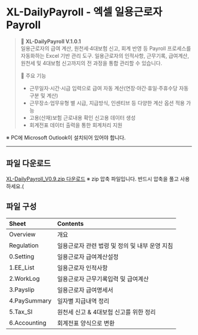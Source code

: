 # XL-DailyPayroll - 엑셀 일용근로자 Payroll

> 🎯 **XL-DailyPayroll V.1.0.1**  
> 일용근로자의 급여 계산, 원천세·4대보험 신고, 회계 반영 등 Payroll 프로세스를 자동화하는 Excel 기반 관리 도구.
> 일용근로자의 인적사항, 근무기록, 급여계산, 원천세 및 4대보험 신고까지의 전 과정을 통합 관리할 수 있습니다.
>  
> 🔧 주요 기능
> - 근무일자·시간·시급 입력으로 급여 자동 계산(연장·야간·휴일·주휴수당 자동 구분 및 계산)
> - 근무장소·업무유형 별 시급, 지급방식, 인센티브 등 다양한 계산 옵션 적용 가능
> - 고용(산재)보험 근로내용 확인 신고용 데이터 생성
> - 회계전표 데이터 출력을 통한 회계처리 지원

※ PC에 Microsoft Outlook이 설치되어 있어야 합니다.

***
## 파일 다운로드
[XL-DailyPayroll_V0.9.zip 다운로드](https://github.com/vveekzero/AutoHR/raw/refs/heads/main/XL-DailyPayroll/Files/XL-DailyPayroll_V0.9.zip)
※ zip 압축 파일입니다. 반드시 압축을 풀고 사용하세요.(

## 파일 구성
| Sheet | Contents |
|:------|:----------|
| Overview | 개요 |
| Regulation | 일용근로자 관련 법령 및 정의 및 내부 운영 지침 |
| 0.Setting | 일용근로자 급여계산설정 |
| 1.EE_List | 일용근로자 인적사항 |
| 2.WorkLog | 일용근로자 근무기록입력 및 급여계산 |
| 3.Payslip | 일용근로자 급여명세서 |
| 4.PaySummary | 일자별 지급내역 정리 |
| 5.Tax_SI | 원천세 신고 & 4대보험 신고를 위한 정리 |
| 6.Accounting | 회계전표 양식으로 변환 |
